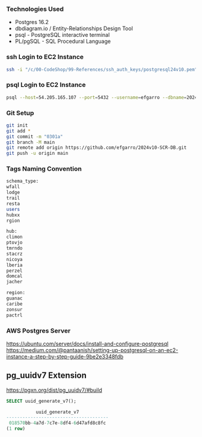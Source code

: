 ### Technologies Used

- Postgres 16.2
- dbdiagram.io / Entity-Relationships Design Tool
- psql - PostgreSQL interactive terminal
- PL/pgSQL - SQL Procedural Language


### ssh Login to EC2 Instance

```sh
ssh -i "/c/00-CodeShop/99-References/ssh_auth_keys/postgresql24v10.pem" ubuntu@ec2-54-205-165-107.compute-1.amazonaws.com
```


### psql Login to EC2 Instance 

```sh
psql --host=54.205.165.107 --port=5432 --username=efgarro --dbname=2024v10-scr-db [password: Due***ga]
```


### Git Setup

```sh
git init
git add *
git commit -m "0301a"
git branch -M main
git remote add origin https://github.com/efgarro/2024v10-SCR-DB.git
git push -u origin main
```


### Tags Naming Convention

```sh
schema_type:
wfall
lodge
trail
resta
users
hubxx
rgion

hub:
climon
ptovjo
tmrndo
stacrz
nicoya
lberia
perzel
domcal
jacher

region:
guanac
caribe
zonsur
pactrl
```

### AWS Postgres Server

https://ubuntu.com/server/docs/install-and-configure-postgresql
https://medium.com/@pantaanish/setting-up-postgresql-on-an-ec2-instance-a-step-by-step-guide-9be2e3348fdb


## pg_uuidv7 Extension

https://pgxn.org/dist/pg_uuidv7/#build

```sql
SELECT uuid_generate_v7();

           uuid_generate_v7           
--------------------------------------
 018570bb-4a7d-7c7e-8df4-6d47afd8c8fc
(1 row)
```